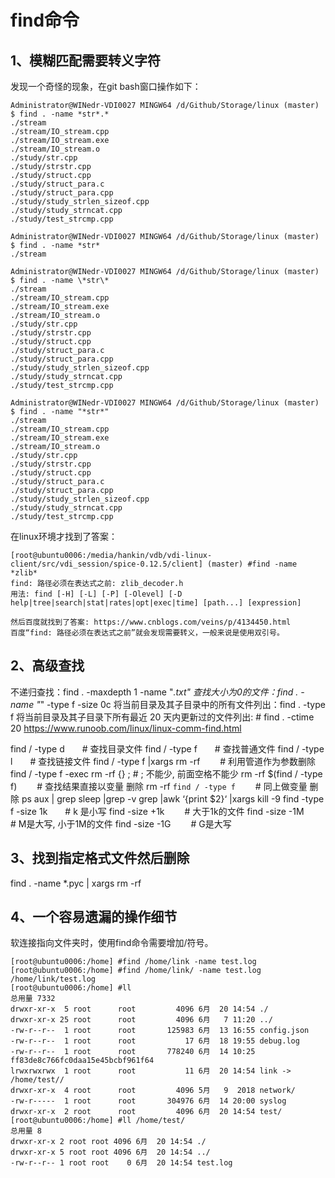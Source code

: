 # find命令

## 1、模糊匹配需要转义字符
发现一个奇怪的现象，在git bash窗口操作如下：

```
Administrator@WINedr-VDI0027 MINGW64 /d/Github/Storage/linux (master)
$ find . -name *str*.*
./stream
./stream/IO_stream.cpp
./stream/IO_stream.exe
./stream/IO_stream.o
./study/str.cpp
./study/strstr.cpp
./study/struct.cpp
./study/struct_para.c
./study/struct_para.cpp
./study/study_strlen_sizeof.cpp
./study/study_strncat.cpp
./study/test_strcmp.cpp

Administrator@WINedr-VDI0027 MINGW64 /d/Github/Storage/linux (master)
$ find . -name *str*
./stream

Administrator@WINedr-VDI0027 MINGW64 /d/Github/Storage/linux (master)
$ find . -name \*str\*
./stream
./stream/IO_stream.cpp
./stream/IO_stream.exe
./stream/IO_stream.o
./study/str.cpp
./study/strstr.cpp
./study/struct.cpp
./study/struct_para.c
./study/struct_para.cpp
./study/study_strlen_sizeof.cpp
./study/study_strncat.cpp
./study/test_strcmp.cpp

Administrator@WINedr-VDI0027 MINGW64 /d/Github/Storage/linux (master)
$ find . -name "*str*"
./stream
./stream/IO_stream.cpp
./stream/IO_stream.exe
./stream/IO_stream.o
./study/str.cpp
./study/strstr.cpp
./study/struct.cpp
./study/struct_para.c
./study/struct_para.cpp
./study/study_strlen_sizeof.cpp
./study/study_strncat.cpp
./study/test_strcmp.cpp
```

在linux环境才找到了答案：
```
[root@ubuntu0006:/media/hankin/vdb/vdi-linux-client/src/vdi_session/spice-0.12.5/client] (master) #find -name *zlib*
find: 路径必须在表达式之前: zlib_decoder.h
用法: find [-H] [-L] [-P] [-Olevel] [-D help|tree|search|stat|rates|opt|exec|time] [path...] [expression]

然后百度就找到了答案: https://www.cnblogs.com/veins/p/4134450.html
百度“find: 路径必须在表达式之前”就会发现需要转义，一般来说是使用双引号。
```

## 2、高级查找
不递归查找：find . -maxdepth 1 -name "*.txt"
查找大小为0的文件：find . -name "*" -type f -size 0c
将当前目录及其子目录中的所有文件列出：find . -type f
将当前目录及其子目录下所有最近 20 天内更新过的文件列出: # find . -ctime  20
https://www.runoob.com/linux/linux-comm-find.html

find / -type d　　# 查找目录文件
find / -type f　　# 查找普通文件
find / -type l　　# 查找链接文件
find / -type f |xargs rm -rf 　　# 利用管道作为参数删除
find / -type f -exec rm -rf {} ; # ; 不能少, 前面空格不能少
rm -rf $(find / -type f)　　     # 查找结果直接以变量 删除
rm -rf `find / -type f`　　      # 同上做变量 删除
ps aux | grep sleep |grep -v grep |awk ‘{print $2}‘ |xargs kill -9
find -type f -size 1k　　# k 是小写
find -size +1k　　       # 大于1k的文件
find -size -1M　　       # M是大写, 小于1M的文件
find -size -1G　　       # G是大写

## 3、找到指定格式文件然后删除
find . -name *.pyc | xargs rm -rf

## 4、一个容易遗漏的操作细节
软连接指向文件夹时，使用find命令需要增加/符号。
```
[root@ubuntu0006:/home] #find /home/link -name test.log
[root@ubuntu0006:/home] #find /home/link/ -name test.log
/home/link/test.log
[root@ubuntu0006:/home] #ll
总用量 7332
drwxr-xr-x  5 root      root         4096 6月  20 14:54 ./
drwxr-xr-x 25 root      root         4096 6月   7 11:20 ../
-rw-r--r--  1 root      root       125983 6月  13 16:55 config.json
-rw-r--r--  1 root      root           17 6月  18 19:55 debug.log
-rw-r--r--  1 root      root       778240 6月  14 10:25 ff83de8c766fc0daa15e45bcbf961f64
lrwxrwxrwx  1 root      root           11 6月  20 14:54 link -> /home/test//
drwxr-xr-x  4 root      root         4096 5月   9  2018 network/
-rw-r-----  1 root      root       304976 6月  14 20:00 syslog
drwxr-xr-x  2 root      root         4096 6月  20 14:54 test/
[root@ubuntu0006:/home] #ll /home/test/
总用量 8
drwxr-xr-x 2 root root 4096 6月  20 14:54 ./
drwxr-xr-x 5 root root 4096 6月  20 14:54 ../
-rw-r--r-- 1 root root    0 6月  20 14:54 test.log
```

